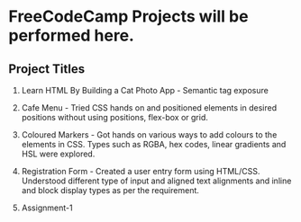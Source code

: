 # FreeCodeCamp Projects will be performed here.

## Project Titles 
1. Learn HTML By Building a Cat Photo App - Semantic tag exposure 

2. Cafe Menu - Tried CSS hands on and positioned elements in desired positions without using positions, flex-box or grid.

3. Coloured Markers - Got hands on various ways to add colours to the elements in CSS. Types such as RGBA, hex codes, linear gradients and HSL were explored. 

4. Registration Form - Created a user entry form using HTML/CSS. Understood different type of input and aligned text alignments and inline and block display types as per the requirement.

5. Assignment-1
